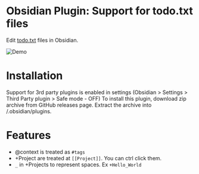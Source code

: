 # Obsidian Plugin: Support for todo.txt files

Edit [todo.txt](https://github.com/todotxt/todo.txt) files in Obsidian.

![Demo](images/demo-todo-txt.png)


# Installation
Support for 3rd party plugins is enabled in settings (Obsidian > Settings > Third Party plugin > Safe mode - OFF)
To install this plugin, download zip archive from GitHub releases page. Extract the archive into <vault>/.obsidian/plugins.

# Features
- @context is treated as `#tags`
- +Project are treated at `[[Project]]`. You can ctrl click them.
- `_` in +Projects to represent spaces. Ex `+Hello_World`